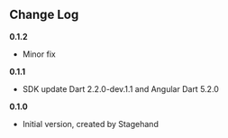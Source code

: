 ## Change Log

**0.1.2**

* Minor fix

**0.1.1**

- SDK update Dart 2.2.0-dev.1.1 and Angular Dart 5.2.0 

**0.1.0**

- Initial version, created by Stagehand
